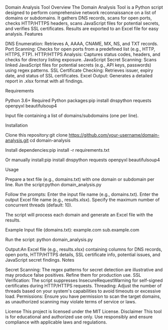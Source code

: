 Domain Analysis Tool
Overview
The Domain Analysis Tool is a Python script designed to perform comprehensive network reconnaissance on a list of domains or subdomains. It gathers DNS records, scans for open ports, checks HTTP/HTTPS headers, scans JavaScript files for potential secrets, and verifies SSL certificates. Results are exported to an Excel file for easy analysis.
Features

DNS Enumeration: Retrieves A, AAAA, CNAME, MX, NS, and TXT records.
Port Scanning: Checks for open ports from a predefined list (e.g., HTTP, HTTPS, FTP).
HTTP/HTTPS Analysis: Captures status codes, headers, and checks for directory listing exposure.
JavaScript Secret Scanning: Scans linked JavaScript files for potential secrets (e.g., API keys, passwords) using regex patterns.
SSL Certificate Checking: Retrieves issuer, expiry date, and status of SSL certificates.
Excel Output: Generates a detailed report in .xlsx format with all findings.

Requirements

Python 3.6+
Required Python packages:pip install dnspython requests openpyxl beautifulsoup4


Input file containing a list of domains/subdomains (one per line).

Installation

Clone this repository:git clone https://github.com/your-username/domain-analysis.git
cd domain-analysis


Install dependencies:pip install -r requirements.txt

Or manually install:pip install dnspython requests openpyxl beautifulsoup4



Usage

Prepare a text file (e.g., domains.txt) with one domain or subdomain per line.
Run the script:python domain_analysis.py


Follow the prompts:
Enter the input file name (e.g., domains.txt).
Enter the output Excel file name (e.g., results.xlsx).
Specify the maximum number of concurrent threads (default: 10).


The script will process each domain and generate an Excel file with the results.

Example
Input file (domains.txt):
example.com
sub.example.com

Run the script:
python domain_analysis.py

Output:An Excel file (e.g., results.xlsx) containing columns for DNS records, open ports, HTTP/HTTPS details, SSL certificate info, potential issues, and JavaScript secret findings.
Notes

Secret Scanning: The regex patterns for secret detection are illustrative and may produce false positives. Refine them for production use.
SSL Verification: The script suppresses InsecureRequestWarning for self-signed certificates during HTTP/HTTPS requests.
Threading: Adjust the number of threads based on your system's capabilities to avoid timeouts or excessive load.
Permissions: Ensure you have permission to scan the target domains, as unauthorized scanning may violate terms of service or laws.

License
This project is licensed under the MIT License.
Disclaimer
This tool is for educational and authorized use only. Use responsibly and ensure compliance with applicable laws and regulations.
